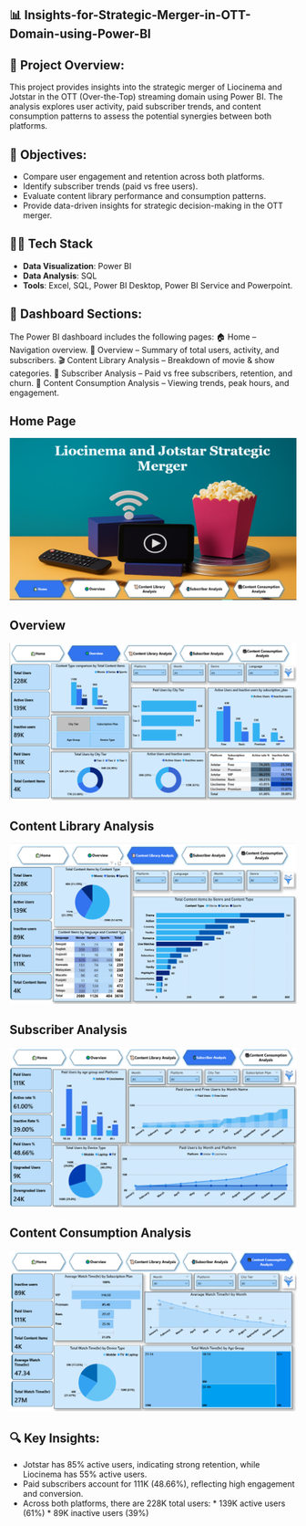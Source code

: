 ## 📊 Insights-for-Strategic-Merger-in-OTT-Domain-using-Power-BI

## 📌 Project Overview:
This project provides insights into the strategic merger of Liocinema and Jotstar in the OTT (Over-the-Top) streaming domain using Power BI.
The analysis explores user activity, paid subscriber trends, and content consumption patterns to assess the potential synergies between both platforms.

## 🎯 Objectives:
* Compare user engagement and retention across both platforms.
* Identify subscriber trends (paid vs free users).
* Evaluate content library performance and consumption patterns.
* Provide data-driven insights for strategic decision-making in the OTT merger.

## 👩‍💻 Tech Stack

- **Data Visualization**: Power BI  
- **Data Analysis**: SQL   
- **Tools**: Excel, SQL, Power BI Desktop, Power BI Service and Powerpoint.


## 📂 Dashboard Sections:
The Power BI dashboard includes the following pages:
🏠 Home – Navigation overview.
📑 Overview – Summary of total users, activity, and subscribers.
🎬 Content Library Analysis – Breakdown of movie & show categories.
👥 Subscriber Analysis – Paid vs free subscribers, retention, and churn.
🍿 Content Consumption Analysis – Viewing trends, peak hours, and engagement.

## Home Page
![Home Page](https://github.com/TusharR3345/Insights-for-Strategic-Merger-in-OTT-Domain-using-Power-BI/blob/main/images/home.png)

## Overview 
![Overview](https://github.com/TusharR3345/Insights-for-Strategic-Merger-in-OTT-Domain-using-Power-BI/blob/main/images/overview.png)

## Content Library Analysis
![Content Library Analysis](https://github.com/TusharR3345/Insights-for-Strategic-Merger-in-OTT-Domain-using-Power-BI/blob/main/images/contentlibrary.png)

## Subscriber Analysis
![Subscriber Analysis](https://github.com/TusharR3345/Insights-for-Strategic-Merger-in-OTT-Domain-using-Power-BI/blob/main/images/subscriber_analysis.png)

## Content Consumption Analysis
![content Consmuption Analysis](https://github.com/TusharR3345/Insights-for-Strategic-Merger-in-OTT-Domain-using-Power-BI/blob/main/images/contentconsumption.png)


## 🔍 Key Insights:
* Jotstar has 85% active users, indicating strong retention, while Liocinema has 55% active users.
* Paid subscribers account for 111K (48.66%), reflecting high engagement and conversion.
* Across both platforms, there are 228K total users:
           * 139K active users (61%)
           * 89K inactive users (39%)
